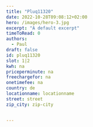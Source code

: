 ```yaml
---
title: "Pluq11320"
date: 2022-10-28T09:08:12+02:00
hero: /images/hero-3.jpg
excerpt: "A default excerpt"
timeToRead: 0
authors:
  - Paul
draft: false
id: pluq11320
slot: 1|2
kwh: na
priceperminute: na
freechargefor: na
onetimefee: na
country: de
locationname: locationname
street: street
zip_city: zip-city


---
```

